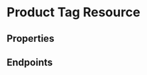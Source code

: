 # Product Tag Resource

## Properties

<ResourceProperties :resource="'product_tag'" :lang="'en'"/>

## Endpoints

[//]: <> (GET ENDPOINT)
<ResourceEndpoint :resource="'product_tag'" :endpoint="'get'" :lang="'en'">

<template v-slot:responseJSON>

<<< @/docs/fixtures/api/product_tag/response/json/get_id.json

</template>

<template v-slot:responseXML>

<<< @/docs/fixtures/api/product_tag/response/xml/get_id.xml

</template>

</ResourceEndpoint>

[//]: <> (GETCOLLECTION ENDPOINT)
<ResourceEndpoint :resource="'product_tag'" :endpoint="'getCollection'" :lang="'en'">

<template v-slot:responseJSON>

<<< @/docs/fixtures/api/product_tag/response/json/get_page.json

</template>

<template v-slot:responseXML>

<<< @/docs/fixtures/api/product_tag/response/xml/get_page.xml

</template>

</ResourceEndpoint>

[//]: <> (POST ENDPOINT)
<ResourceEndpoint :resource="'product_tag'" :endpoint="'post'" :lang="'en'">

<template v-slot:request>

<<< @/docs/fixtures/api/product_tag/request/post.json

</template>

<template v-slot:responseJSON>

<<< @/docs/fixtures/api/product_tag/response/json/get_id.json

</template>

<template v-slot:responseXML>

<<< @/docs/fixtures/api/product_tag/response/xml/get_id.xml

</template>

</ResourceEndpoint>

[//]: <> (PUT ENDPOINT)
<ResourceEndpoint :resource="'product_tag'" :endpoint="'put'" :lang="'en'">

<template v-slot:request>

<<< @/docs/fixtures/api/product_tag/request/post.json

</template>

<template v-slot:responseJSON>

<<< @/docs/fixtures/api/product_tag/response/json/get_id.json

</template>

<template v-slot:responseXML>

<<< @/docs/fixtures/api/product_tag/response/xml/get_id.xml

</template>

</ResourceEndpoint>

[//]: <> (DELETE ENDPOINT)
<ResourceEndpoint :resource="'product_tag'" :endpoint="'delete'" :lang="'en'"/>


